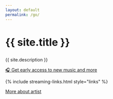 ```yaml
---
layout: default
permalink: /go/
---
```


<section class="section links-page">
  <h1 style="font-size:2rem;">{{ site.title }}</h1>
  <p class="tag">{{ site.description }}</p>
  
  <!-- Mailing list signup button -->
  <div class="mailing-list-cta">
    <a class="ml-onclick-form go-link" href="javascript:void(0)" onclick="ml('show', 'R2ISyG', true); if(typeof sa_event !== 'undefined') sa_event('mailing_list_signup_go');">
      🎧 Get early access to new music and more
    </a>
  </div>
  
  {% include streaming-links.html style="links" %}
  
  <div class="more-info">
    <a href="{{ '/' | relative_url }}">More about artist</a>
  </div>
</section>